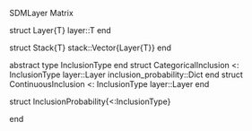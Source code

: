 




SDMLayer
Matrix

struct Layer{T}
    layer::T
end

struct Stack{T}
    stack::Vector{Layer{T}}
end



abstract type InclusionType end 
struct CategoricalInclusion <: InclusionType
    layer::Layer
    inclusion_probability::Dict
end
struct ContinuousInclusion <: InclusionType
    layer::Layer
end



struct InclusionProbability{<:InclusionType}

end 
